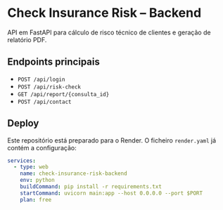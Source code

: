 # Check Insurance Risk – Backend

API em FastAPI para cálculo de risco técnico de clientes e geração de relatório PDF.

## Endpoints principais
- `POST /api/login`
- `POST /api/risk-check`
- `GET /api/report/{consulta_id}`
- `POST /api/contact`

## Deploy
Este repositório está preparado para o Render.
O ficheiro `render.yaml` já contém a configuração:

```yaml
services:
  - type: web
    name: check-insurance-risk-backend
    env: python
    buildCommand: pip install -r requirements.txt
    startCommand: uvicorn main:app --host 0.0.0.0 --port $PORT
    plan: free
